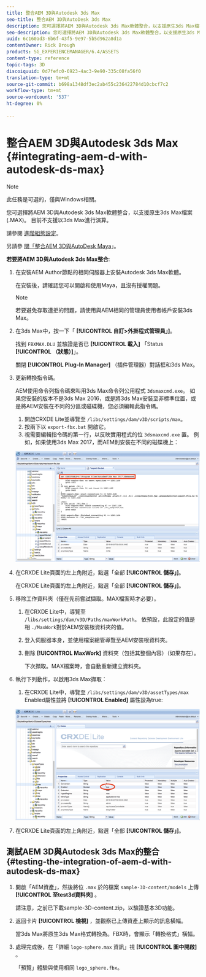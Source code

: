 ```yaml
---
title: 整合AEM 3D與Autodesk 3ds Max
seo-title: 整合AEM 3D與AutoDesk 3ds Max
description: 您可選擇將AEM 3D與Autodesk 3ds Max軟體整合，以支援原生3ds Max檔案(.MAX)。 目前不支援以3ds Max進行演算。
seo-description: 您可選擇將AEM 3D與Autodesk 3ds Max軟體整合，以支援原生3ds Max檔案(.MAX)。 目前不支援以3ds Max進行演算。
uuid: 6c160ad3-6b6f-43f5-9e97-5b5d962a8d1a
contentOwner: Rick Brough
products: SG_EXPERIENCEMANAGER/6.4/ASSETS
content-type: reference
topic-tags: 3D
discoiquuid: 0d7fefc0-6923-4ac3-9e90-335c08fa56f0
translation-type: tm+mt
source-git-commit: b698a1348df3ec2ab455c236422784d10cbcf7c2
workflow-type: tm+mt
source-wordcount: '537'
ht-degree: 0%

---
```



# 整合AEM 3D與Autodesk 3ds Max {#integrating-aem-d-with-autodesk-ds-max}

>[!NOTE]
>
>此任務是可選的，僅與Windows相關。

您可選擇將AEM 3D與Autodesk 3ds Max軟體整合，以支援原生3ds Max檔案(.MAX)。 目前不支援以3ds Max進行演算。

請參閱 [進階組態設定](advanced-config-3d.md)。

另請參 [閱「整合AEM 3D與AutoDesk Maya](integrate-maya-with-3d.md)」。

**若要將AEM 3D與Autodesk 3ds Max整合**:

1. 在安裝AEM Author節點的相同伺服器上安裝Autodesk 3ds Max軟體。

   在安裝後，請確認您可以開啟和使用Maya，且沒有授權問題。

   >[!NOTE]
   >
   >若要避免存取遭拒的問題，請使用與AEM相同的管理員使用者帳戶安裝3ds Max。

1. 在3ds Max中，按一下「 **[!UICONTROL 自訂>外掛程式管理員」]**。

   找到 `FBXMAX.DLU` 並驗證是否已 **[!UICONTROL 載入]** 「Status **[!UICONTROL （狀態）]**」。

   關閉 **[!UICONTROL Plug-In Manager]** （插件管理器）對話框和3ds Max。

1. 更新轉換指令碼。

   AEM使用命令列指令碼來叫用3ds Max命令列公用程式 `3dsmaxcmd.exe`。 如果您安裝的版本不是3ds Max 2016，或是將3ds Max安裝至非標準位置，或是將AEM安裝在不同的分區或磁碟機，您必須編輯此指令碼。

   1. 開啟CRXDE Lite並導覽至 `/libs/settings/dam/v3D/scripts/max`。
   1. 按兩下以 `export-fbx.bat` 開啟它。
   1. 視需要編輯指令碼的第一行，以反映實用程式的位 `3dsmaxcmd.exe` 置。 例如，如果使用3ds Max 2017，而AEM則安裝在不同的磁碟機上：

   ![image2018-6-22_13-35-8](assets/image2018-6-22_13-35-8.png)

1. 在CRXDE Lite頁面的左上角附近，點選「全部 **[!UICONTROL 儲存」]**。

   在CRXDE Lite頁面的左上角附近，點選「全部 **[!UICONTROL 儲存」]**。

1. 移除工作資料夾（僅在先前嘗試擷取。MAX檔案時才必要）。

   1. 在CRXDE Lite中，導覽至 `/libs/settings/dam/v3D/Paths/maxWorkPath`。 依預設，此設定的值是相 `./MaxWork`對於AEM安裝根資料夾的值。
   1. 登入伺服器本身，並使用檔案總管導覽至AEM安裝根資料夾。
   1. 刪除 **[!UICONTROL MaxWork]** 資料夾（包括其整個內容）（如果存在）。

      下次擷取。MAX檔案時，會自動重新建立資料夾。

1. 執行下列動作，以啟用3ds Max擷取：

   1. 在CRXDE Lite中，導覽至 `/libs/settings/dam/v3D/assetTypes/max` Enabled屬性並將 **[!UICONTROL Enabled]** 屬性設為true:

   ![image2018-6-22_13-50-50](assets/image2018-6-22_13-50-50.png)

1. 在CRXDE Lite頁面的左上角附近，點選「全部 **[!UICONTROL 儲存」]**。

## 測試AEM 3D與Autodesk 3ds Max的整合 {#testing-the-integration-of-aem-d-with-autodesk-ds-max}

1. 開啟「AEM資產」，然後將位 `.max` 於的檔案 `sample-3D-content/models` 上傳 **[!UICONTROL 至test3d資料夾]** 。

   請注意，之前已下載sample-3D-content.zip，以驗證基本3D功能。

1. 返回卡片 **[!UICONTROL 檢視]** ，並觀察已上傳資產上顯示的訊息橫幅。

   當3ds Max將原生3ds Max格式轉換為。FBX時，會顯示「轉換格式」橫幅。

1. 處理完成後，在「詳細 `logo-sphere.max` 資訊」視 **[!UICONTROL 圖中開啟]** 。

   「預覽」體驗與使用相同 `logo_sphere.fbx`。

